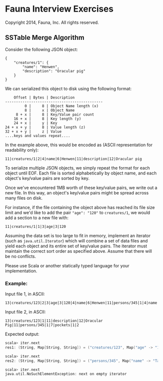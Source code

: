 # Fauna Interview Exercises

Copyright 2014, Fauna, Inc. All rights reserved.

## SSTable Merge Algorithm

Consider the following JSON object:
 
    {
        "creatures/1": {
            "name": "Henwen",
            "description": "Oracular pig"
        }
    }

We can serialized this object to disk using the following format:
 
        Offset | Bytes | Description
    ---------------------------------------------
             0 |     8 | Object Name length (x)
             8 |     x | Object Name
         8 + x |     8 | Key/Value pair count
        16 + x |     8 | Key length (y)
        24 + x |     y | Key
    24 + x + y |     8 | Value length (z)
    32 + x + y |     z | Value
    ....keys and values repeat.... 
 
In the example above, this would be encoded as (ASCII representation for readability only):
 
    11|creatures/1|2|4|name|6|Henwen|11|description|12|Oracular pig
    
To serialize multiple JSON objects, we simply repeat the format for
each object until EOF. Each file is sorted alphabetically by object
name, and each object's key/value pairs are sorted by key.
 
Once we've encountered 1MB worth of these key/value pairs, we write
out a new file. In this way, an object's key/value pairs might be
spread across many files on disk.
 
For instance, if the file containing the object above has reached its
file size limit and we'd like to add the pair `"age": "120"` to
`creatures/1`, we would add a section to a new file with:
 
    11|creatures/1|1|3|age|3|120
 
Assuming the data set is too large to fit in memory, implement an iterator (such as `java.util.Iterator`) which will combine a set of data files and yield each object and its entire set of key/value pairs. The iterator must maintain the correct sort order as specified above. Assume that there will be no conflicts.

Please use Scala or another statically typed language for your implementation.

### Example:

Input file 1, in ASCII: 

```
13|creatures/123|2|3|age|3|120|4|name|6|Henwen|11|persons/345|1|4|name|5|Taran
```

Input file 2, in ASCII: 

```
13|creatures/123|1|11|description|12|Oracular Pig|11|persons/345|1|7|pockets|1|2
```

Expected output:

```scala
scala> iter.next
res1: (String, Map[String, String]) = ("creatures/123", Map("age" -> "120", "description" -> "Oracular Pig", "name" -> "Henwen"))

scala> iter.next
res2: (String, Map[String, String]) = ("persons/345", Map("name" -> "Taran", "pockets" -> "2"))

scala> iter.next
java.util.NoSuchElementException: next on empty iterator
```
